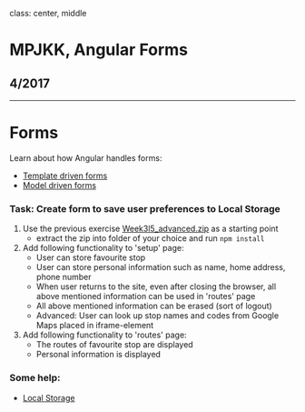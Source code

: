 class: center, middle

# MPJKK, Angular Forms

## 4/2017

---

# Forms

Learn about how Angular handles forms: 

- [Template driven forms](https://blog.thoughtram.io/angular/2016/03/21/template-driven-forms-in-angular-2.html)
- [Model driven forms](https://scotch.io/tutorials/using-angular-2s-model-driven-forms-with-formgroup-and-formcontrol)

### Task: Create form to save user preferences to Local Storage  

1. Use the previous exercise [Week3l5_advanced.zip](https://tuubi.metropolia.fi/portal/group/tuubi/etusivu/yleiset-tyokalut/tyotilat?p_p_id=Workspaces_WAR_workspaces&p_p_lifecycle=0&p_p_state=normal&p_p_mode=view&p_p_col_id=column-1&p_p_col_count=1&_Workspaces_WAR_workspaces_tab=documents&_Workspaces_WAR_workspaces_workspaceId=340002468) as a starting point
    - extract the zip into folder of your choice and run `npm install`
1. Add following functionality to 'setup' page:
    - User can store favourite stop
    - User can store personal information such as name, home address, phone number
    - When user returns to the site, even after closing the browser, all above mentioned information can be used in 'routes' page
    - All above mentioned information can be erased (sort of logout)
    - Advanced: User can look up stop names and codes from Google Maps placed in iframe-element
1. Add following functionality to 'routes' page:
    - The routes of favourite stop are displayed
    - Personal information is displayed
    
### Some help:
- [Local Storage](http://www.w3schools.com/html/html5_webstorage.asp)
